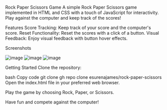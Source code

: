 Rock Paper Scissors Game
A simple Rock Paper Scissors game implemented in HTML and CSS with a touch of JavaScript for interactivity. Play against the computer and keep track of the scores!

Features
Score Tracking: Keep track of your score and the computer's score.
Reset Functionality: Reset the scores with a click of a button.
Visual Feedback: Enjoy visual feedback with button hover effects.

Screenshots

![image](https://github.com/esurenajames/rock-paper-scissors/assets/84180003/b45165c9-dd50-408c-bb4b-748ad3e34924)
![image](https://github.com/esurenajames/rock-paper-scissors/assets/84180003/3f063e91-fbcf-42da-81ba-6cf02f8b68af)
![image](https://github.com/esurenajames/rock-paper-scissors/assets/84180003/d203a27c-b341-4bd7-a119-5f13e94c6c17)


Getting Started
Clone the repository:

bash
Copy code
git clone gh repo clone esurenajames/rock-paper-scissors
Open the index.html file in your preferred web browser.

Play the game by choosing Rock, Paper, or Scissors.

Have fun and compete against the computer!

